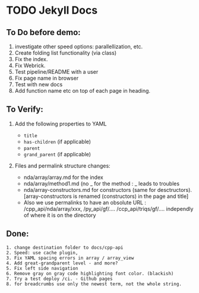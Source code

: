 # TODO Jekyll Docs

## To Do before demo:

1. investigate other speed options: parallellization, etc.
2. Create folding list functionality (via class)
3. Fix the index.
4. Fix Webrick.
5. Test pipeline/README with a user
6. Fix page name in browser
7. Test with new docs
8. Add function name etc on top of each page in heading.

## To Verify:

1. Add the following properties to YAML

   - `title`
   - `has-children` (if applicable)
   - `parent`
   - `grand_parent` (if applicable)

2. Files and permalink structure changes:
   - nda/array/array.md for the index
   - nda/array/method1.md (no _ for the method : _ leads to troubles
   - nda/array-constructors.md for constructors (same for desctructors).
     [array-constructors is renamed (constructors) in the page and title]
   - Also we use permalinks to have an obsolute URL :
     /cpp_api/nda/array/xxx, /py_api/gf/…. /ccp_api/triqs/gf/…. independly of where it is on the directory

## Done:

    1. change destination folder to docs/cpp-api
    2. Speed: use cache plugin,
    3. Fix YAML spacing errors in array / array_view
    4. Add great-grandparent level - and more?
    5. Fix left side navigation
    6. Remove gray on gray code highlighting font color. (blackish)
    7. Try a test deploy /ci. - Github pages
    8. for breadcrumbs use only the newest term, not the whole string.
